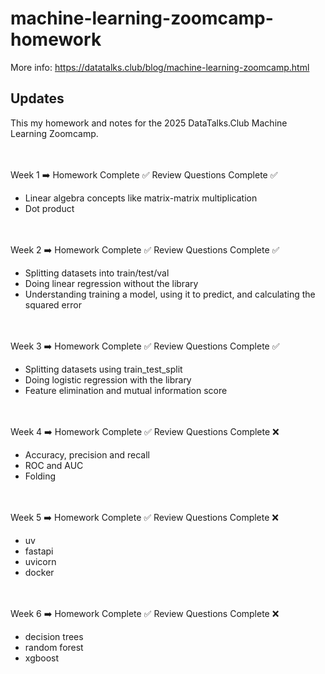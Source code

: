 # machine-learning-zoomcamp-homework
More info: https://datatalks.club/blog/machine-learning-zoomcamp.html

## Updates

This my homework and notes for the 2025 DataTalks.Club Machine Learning Zoomcamp.

<br></br>
Week 1 ➡️ Homework Complete ✅ Review Questions Complete ✅ 
* Linear algebra concepts like matrix-matrix multiplication
* Dot product

 <br></br>
Week 2 ➡️ Homework Complete ✅ Review Questions Complete ✅
* Splitting datasets into train/test/val
* Doing linear regression without the library
* Understanding training a model, using it to predict, and calculating the squared error

 <br></br>
Week 3 ➡️ Homework Complete ✅ Review Questions Complete ✅
* Splitting datasets using train_test_split
* Doing logistic regression with the library
* Feature elimination and mutual information score


<br></br>
Week 4 ➡️ Homework Complete ✅ Review Questions Complete ❌
* Accuracy, precision and recall
* ROC and AUC 
* Folding

<br></br>
Week 5 ➡️ Homework Complete ✅ Review Questions Complete ❌
* uv
* fastapi
* uvicorn
* docker

<br></br>
Week 6 ➡️ Homework Complete ✅ Review Questions Complete ❌
* decision trees
* random forest
* xgboost